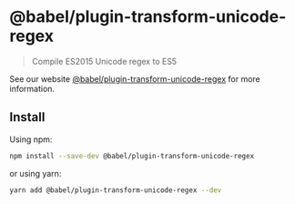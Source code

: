 # @babel/plugin-transform-unicode-regex

> Compile ES2015 Unicode regex to ES5

See our
website [@babel/plugin-transform-unicode-regex](https://babeljs.io/docs/babel-plugin-transform-unicode-regex)
for more information.

## Install

Using npm:

```sh
npm install --save-dev @babel/plugin-transform-unicode-regex
```

or using yarn:

```sh
yarn add @babel/plugin-transform-unicode-regex --dev
```
